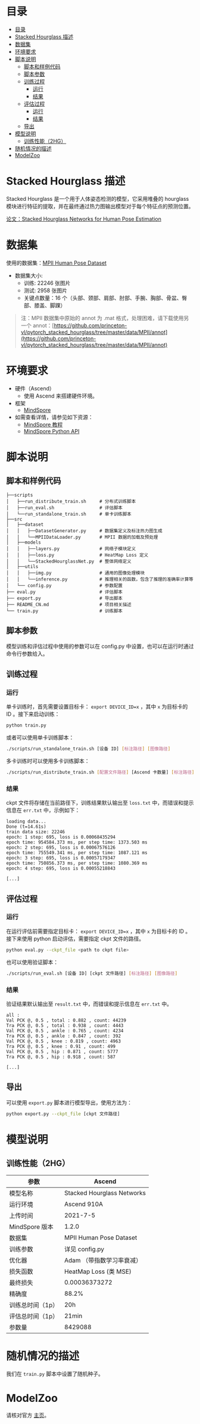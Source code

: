 # 目录

<!-- TOC -->

- [目录](#目录)
- [Stacked Hourglass 描述](#stacked-hourglass-描述)
- [数据集](#数据集)
- [环境要求](#环境要求)
- [脚本说明](#脚本说明)
    - [脚本和样例代码](#脚本和样例代码)
    - [脚本参数](#脚本参数)
    - [训练过程](#训练过程)
        - [运行](#运行)
        - [结果](#结果)
    - [评估过程](#评估过程)
        - [运行](#运行-1)
        - [结果](#结果-1)
    - [导出](#导出)
- [模型说明](#模型说明)
    - [训练性能（2HG）](#训练性能2hg)
- [随机情况的描述](#随机情况的描述)
- [ModelZoo](#modelzoo)

<!-- /TOC -->

# Stacked Hourglass 描述

Stacked Hourglass 是一个用于人体姿态检测的模型，它采用堆叠的 hourglass 模块进行特征的提取，并在最终通过热力图输出模型对于每个特征点的预测位置。

[论文：Stacked Hourglass Networks for Human Pose Estimation](https://arxiv.org/abs/1603.06937v2)

# 数据集

使用的数据集：[MPII Human Pose Dataset](http://human-pose.mpi-inf.mpg.de/)

- 数据集大小:
    - 训练: 22246 张图片
    - 测试: 2958 张图片
    - 关键点数量：16 个（头部、颈部、肩部、肘部、手腕、胸部、骨盆、臀部、膝盖、脚踝）

> 注：MPII 数据集中原始的 annot 为 .mat 格式，处理困难，请下载使用另一个 annot：[https://github.com/princeton-vl/pytorch_stacked_hourglass/tree/master/data/MPII/annot](https://github.com/princeton-vl/pytorch_stacked_hourglass/tree/master/data/MPII/annot)

# 环境要求

- 硬件（Ascend）
    - 使用 Ascend 来搭建硬件环境。
- 框架
    - [MindSpore](https://www.mindspore.cn/install)
- 如需查看详情，请参见如下资源：
    - [MindSpore 教程](https://www.mindspore.cn/tutorials/zh-CN/master/index.html)
    - [MindSpore Python API](https://www.mindspore.cn/docs/api/zh-CN/master/index.html)

# 脚本说明

## 脚本和样例代码

```text
├──scripts
│   ├──run_distribute_train.sh     # 分布式训练脚本
│   ├──run_eval.sh                 # 评估脚本
│   └──run_standalone_train.sh     # 单卡训练脚本
├──src
│   ├──dataset
│   │   ├──DatasetGenerator.py     # 数据集定义及标注热力图生成
│   │   └──MPIIDataLoader.py       # MPII 数据的加载及预处理
│   ├──models
│   │   ├──layers.py               # 网络子模块定义
│   │   ├──loss.py                 # HeatMap Loss 定义
│   │   └──StackedHourglassNet.py  # 整体网络定义
│   ├──utils
│   │   ├──img.py                  # 通用的图像处理模块
│   │   └──inference.py            # 推理相关的函数，包含了推理的准确率计算等
│   └── config.py                  # 参数配置
├── eval.py                        # 评估脚本
├── export.py                      # 导出脚本
├── README_CN.md                   # 项目相关描述
└── train.py                       # 训练脚本
```

## 脚本参数

模型训练和评估过程中使用的参数可以在 config.py 中设置，也可以在运行时通过命令行参数给入。

## 训练过程

### 运行

单卡训练时，首先需要设置目标卡： `export DEVICE_ID=x` ，其中 `x` 为目标卡的 ID 。接下来启动训练：

```sh
python train.py
```

或者可以使用单卡训练脚本：

```sh
./scripts/run_standalone_train.sh [设备 ID] [标注路径] [图像路径]
```

多卡训练时可以使用多卡训练脚本：

```sh
./scripts/run_distribute_train.sh [配置文件路径] [Ascend 卡数量] [标注路径] [图像路径]
```

### 结果

ckpt 文件将存储在当前路径下，训练结果默认输出至 `loss.txt` 中，而错误和提示信息在 `err.txt` 中，示例如下：

```text
loading data...
Done (t=14.61s)
train data size: 22246
epoch: 1 step: 695, loss is 0.00068435294
epoch time: 954584.373 ms, per step time: 1373.503 ms
epoch: 2 step: 695, loss is 0.00067576126
epoch time: 755549.341 ms, per step time: 1087.121 ms
epoch: 3 step: 695, loss is 0.00057179347
epoch time: 750856.373 ms, per step time: 1080.369 ms
epoch: 4 step: 695, loss is 0.00055218843

[...]
```

## 评估过程

### 运行

在运行评估前需要指定目标卡： `export DEVICE_ID=x` ，其中 `x` 为目标卡的 ID 。接下来使用 python 启动评估，需要指定 ckpt 文件的路径。

```sh
python eval.py --ckpt_file <path to ckpt file>
```

也可以使用验证脚本：

```sh
./scripts/run_eval.sh [设备 ID] [ckpt 文件路径] [标注路径] [图像路径]
```

### 结果

验证结果默认输出至 `result.txt` 中，而错误和提示信息在 `err.txt` 中。

```text
all :
Val PCK @, 0.5 , total : 0.882 , count: 44239
Tra PCK @, 0.5 , total : 0.938 , count: 4443
Val PCK @, 0.5 , ankle : 0.765 , count: 4234
Tra PCK @, 0.5 , ankle : 0.847 , count: 392
Val PCK @, 0.5 , knee : 0.819 , count: 4963
Tra PCK @, 0.5 , knee : 0.91 , count: 499
Val PCK @, 0.5 , hip : 0.871 , count: 5777
Tra PCK @, 0.5 , hip : 0.918 , count: 587

[...]
```

## 导出

可以使用 `export.py` 脚本进行模型导出，使用方法为：

```sh
python export.py --ckpt_file [ckpt 文件路径]
```

# 模型说明

## 训练性能（2HG）

| 参数             | Ascend                     |
| ---------------- | -------------------------- |
| 模型名称         | Stacked Hourglass Networks |
| 运行环境         | Ascend 910A                |
| 上传时间         | 2021-7-5                   |
| MindSpore 版本   | 1.2.0                      |
| 数据集           | MPII Human Pose Dataset    |
| 训练参数         | 详见 config.py             |
| 优化器           | Adam （带指数学习率衰减）  |
| 损失函数         | HeatMap Loss (类 MSE)      |
| 最终损失         | 0.00036373272              |
| 精确度           | 88.2%                      |
| 训练总时间（1p） | 20h                        |
| 评估总时间（1p） | 21min                      |
| 参数量           | 8429088                    |

# 随机情况的描述

我们在 `train.py` 脚本中设置了随机种子。

# ModelZoo

请核对官方 [主页](https://gitee.com/mindspore/mindspore/tree/master/model_zoo)。